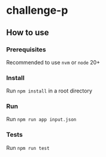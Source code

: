 # challenge-p

## How to use

### Prerequisites

  Recommended to use `nvm` or `node` 20+

### Install

  Run `npm install` in a root directory

### Run

Run `npm run app input.json`

### Tests

Run `npm run test`
